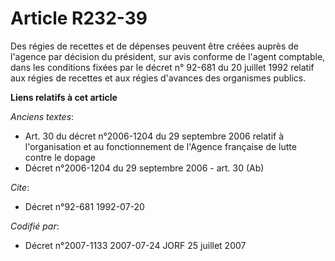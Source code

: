 # Article R232-39

Des régies de recettes et de dépenses peuvent être créées auprès de l'agence par décision du président, sur avis conforme de
l'agent comptable, dans les conditions fixées par le décret n° 92-681 du 20 juillet 1992 relatif aux régies de recettes et
aux régies d'avances des organismes publics.

**Liens relatifs à cet article**

_Anciens textes_:

  - Art. 30 du décret n°2006-1204 du 29 septembre 2006 relatif à l'organisation et au fonctionnement de l'Agence française de lutte contre le dopage
  - Décret n°2006-1204 du 29 septembre 2006 - art. 30 (Ab)

_Cite_:

  - Décret n°92-681 1992-07-20

_Codifié par_:

  - Décret n°2007-1133 2007-07-24 JORF 25 juillet 2007
